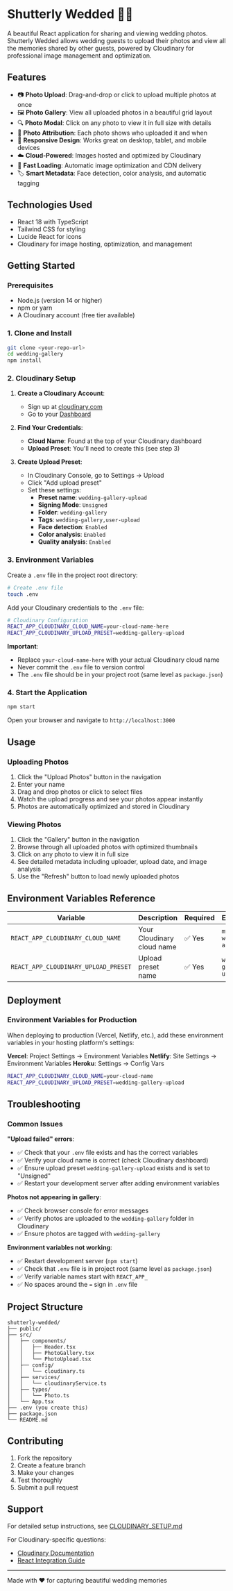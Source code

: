 # Shutterly Wedded 📸💍

A beautiful React application for sharing and viewing wedding photos. Shutterly Wedded allows wedding guests to upload their photos and view all the memories shared by other guests, powered by Cloudinary for professional image management and optimization.

## Features

- 📷 **Photo Upload**: Drag-and-drop or click to upload multiple photos at once 
- 🖼️ **Photo Gallery**: View all uploaded photos in a beautiful grid layout 
- 🔍 **Photo Modal**: Click on any photo to view it in full size with details 
- 👤 **Photo Attribution**: Each photo shows who uploaded it and when 
- 📱 **Responsive Design**: Works great on desktop, tablet, and mobile devices 
- ☁️ **Cloud-Powered**: Images hosted and optimized by Cloudinary
- 🚀 **Fast Loading**: Automatic image optimization and CDN delivery
- 🏷️ **Smart Metadata**: Face detection, color analysis, and automatic tagging

## Technologies Used 
- React 18 with TypeScript 
- Tailwind CSS for styling 
- Lucide React for icons
- Cloudinary for image hosting, optimization, and management

## Getting Started

### Prerequisites
- Node.js (version 14 or higher)
- npm or yarn
- A Cloudinary account (free tier available)

### 1. Clone and Install

```bash
git clone <your-repo-url>
cd wedding-gallery
npm install
```

### 2. Cloudinary Setup

1. **Create a Cloudinary Account**:
   - Sign up at [cloudinary.com](https://cloudinary.com)
   - Go to your [Dashboard](https://console.cloudinary.com/)

2. **Find Your Credentials**:
   - **Cloud Name**: Found at the top of your Cloudinary dashboard
   - **Upload Preset**: You'll need to create this (see step 3)

3. **Create Upload Preset**:
   - In Cloudinary Console, go to Settings → Upload
   - Click "Add upload preset"
   - Set these settings:
     - **Preset name**: `wedding-gallery-upload`
     - **Signing Mode**: `Unsigned`
     - **Folder**: `wedding-gallery`
     - **Tags**: `wedding-gallery,user-upload`
     - **Face detection**: `Enabled`
     - **Color analysis**: `Enabled`
     - **Quality analysis**: `Enabled`

### 3. Environment Variables

Create a `.env` file in the project root directory:

```bash
# Create .env file
touch .env
```

Add your Cloudinary credentials to the `.env` file:

```bash
# Cloudinary Configuration
REACT_APP_CLOUDINARY_CLOUD_NAME=your-cloud-name-here
REACT_APP_CLOUDINARY_UPLOAD_PRESET=wedding-gallery-upload
```

**Important**: 
- Replace `your-cloud-name-here` with your actual Cloudinary cloud name
- Never commit the `.env` file to version control
- The `.env` file should be in your project root (same level as `package.json`)

### 4. Start the Application

```bash
npm start
```

Open your browser and navigate to `http://localhost:3000`

## Usage 

### Uploading Photos 

1. Click the "Upload Photos" button in the navigation 
2. Enter your name 
3. Drag and drop photos or click to select files 
4. Watch the upload progress and see your photos appear instantly
5. Photos are automatically optimized and stored in Cloudinary

### Viewing Photos 
1. Click the "Gallery" button in the navigation 
2. Browse through all uploaded photos with optimized thumbnails
3. Click on any photo to view it in full size 
4. See detailed metadata including uploader, upload date, and image analysis
5. Use the "Refresh" button to load newly uploaded photos

## Environment Variables Reference

| Variable | Description | Required | Example |
|----------|-------------|----------|---------|
| `REACT_APP_CLOUDINARY_CLOUD_NAME` | Your Cloudinary cloud name | ✅ Yes | `my-wedding-app` |
| `REACT_APP_CLOUDINARY_UPLOAD_PRESET` | Upload preset name | ✅ Yes | `wedding-gallery-upload` |

## Deployment

### Environment Variables for Production

When deploying to production (Vercel, Netlify, etc.), add these environment variables in your hosting platform's settings:

**Vercel**: Project Settings → Environment Variables
**Netlify**: Site Settings → Environment Variables
**Heroku**: Settings → Config Vars

```bash
REACT_APP_CLOUDINARY_CLOUD_NAME=your-cloud-name
REACT_APP_CLOUDINARY_UPLOAD_PRESET=wedding-gallery-upload
```

## Troubleshooting

### Common Issues

**"Upload failed" errors**:
- ✅ Check that your `.env` file exists and has the correct variables
- ✅ Verify your cloud name is correct (check Cloudinary dashboard)
- ✅ Ensure upload preset `wedding-gallery-upload` exists and is set to "Unsigned"
- ✅ Restart your development server after adding environment variables

**Photos not appearing in gallery**:
- ✅ Check browser console for error messages
- ✅ Verify photos are uploaded to the `wedding-gallery` folder in Cloudinary
- ✅ Ensure photos are tagged with `wedding-gallery`

**Environment variables not working**:
- ✅ Restart development server (`npm start`)
- ✅ Check that `.env` file is in project root (same level as `package.json`)
- ✅ Verify variable names start with `REACT_APP_`
- ✅ No spaces around the `=` sign in `.env` file

## Project Structure

```
shutterly-wedded/
├── public/
├── src/
│   ├── components/
│   │   ├── Header.tsx
│   │   ├── PhotoGallery.tsx
│   │   └── PhotoUpload.tsx
│   ├── config/
│   │   └── cloudinary.ts
│   ├── services/
│   │   └── cloudinaryService.ts
│   ├── types/
│   │   └── Photo.ts
│   └── App.tsx
├── .env (you create this)
├── package.json
└── README.md
```

## Contributing

1. Fork the repository
2. Create a feature branch
3. Make your changes
4. Test thoroughly
5. Submit a pull request

## Support

For detailed setup instructions, see [CLOUDINARY_SETUP.md](./CLOUDINARY_SETUP.md)

For Cloudinary-specific questions:
- [Cloudinary Documentation](https://cloudinary.com/documentation)
- [React Integration Guide](https://cloudinary.com/documentation/react_integration)

---

Made with ❤️ for capturing beautiful wedding memories

